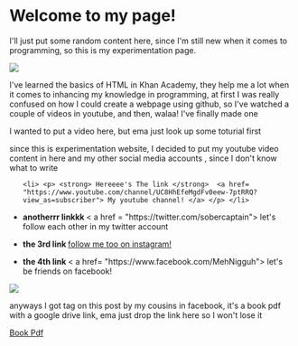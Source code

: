 <h1> Welcome to my page! </h1>
  
  <p> I'll just put some random content here, since I'm still new when it comes to programming, so this is my experimentation page. </p>
  
  <img src="https://media.tenor.com/images/8729229b46bf9e2756692cfeff94ae64/tenor.gif">
       
<p> I've learned the basics of HTML in Khan Academy, they help me a lot when it comes to inhancing my knowledge in programming, at first I was really confused on how I could create a webpage using github, so I've watched a couple of videos in youtube, and then, walaa! I've finally made one </p>

<p> I wanted to put a video here, but ema just look up some toturial first </p>

<p> since this is experimentation website, I decided to put my youtube video content in here and my other social media accounts , since I don't know what to write </p>


<ul> 


    <li> <p> <strong> Hereeee's The link </strong>  <a href= "https://www.youtube.com/channel/UC8HhEfeMgdFv0eew-7ptRRQ?view_as=subscriber"> My youtube channel! </a> </p> </li>
<li>  <p> <strong> anotherrr linkkk </strong>  < a href = "https://twitter.com/sobercaptain"> let's follow each other in my twitter account </a> </p> </li>
 <li> <p> <strong> the 3rd link </strong> <a href = "https://www.instagram.com/sobercaptain/"> follow me too on instagram! </a> </p> </li>
<li>  <p> <strong> the 4th link </strong> < a href= "https://www.facebook.com/MehNigguh"> let's be friends on facebook! </a> </p> </li>

</ul>

<img src="https://i.pinimg.com/originals/b0/79/4b/b0794b5e49e1cb5a1d1d7e3f71c0aa59.gif"> 

<p> anyways I got tag on this post by my cousins in facebook, it's a book pdf with a google drive link, ema just drop the link here so I won't lose it </p>
<a href= "https://drive.google.com/drive/folders/144In4pIn9kZ3qBkwSR6Z4KKIR9N8VZTF?fbclid=IwAR2bmd6tbUpBh8Sy7Po_tK-xgZKXKyemyEivml8TgoWsJXw-Kv-GmMl2Vgk"> Book Pdf </a> 










